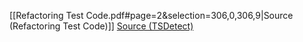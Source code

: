 [[Refactoring Test Code.pdf#page=2&selection=306,0,306,9|Source (Refactoring Test Code)]]
[Source (TSDetect)](https://testsmells.org/pages/testsmells.html#LazyTest)